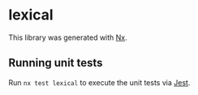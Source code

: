 # lexical

This library was generated with [Nx](https://nx.dev).

## Running unit tests

Run `nx test lexical` to execute the unit tests via [Jest](https://jestjs.io).
